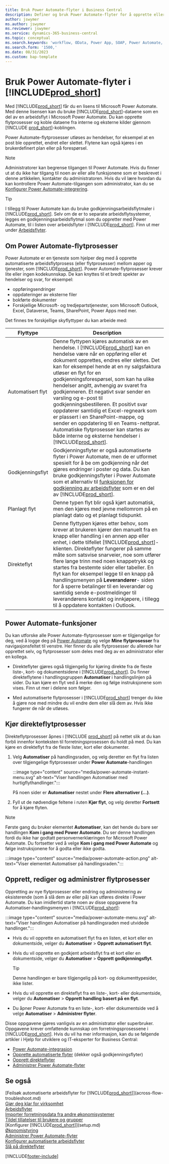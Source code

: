 ```yaml
---
title: Bruk Power Automate-flyter i Business Central
description: Definer og bruk Power Automate-flyter for å opprette eller endre Business Central-data.
author: jswymer
ms.author: jswymer
ms.reviewer: jswymer
ms.service: dynamics-365-business-central
ms.topic: conceptual
ms.search.keywords: 'workflow, OData, Power App, SOAP, Power Automate,'
ms.search.form: '1500,'
ms.date: 08/31/2023
ms.custom: bap-template
---
```


<!-- Line 41 says there are three cloud flow types, but the table lists four. Should line 41 change? -->


# <a name="use-power-automate-flows-in-"></a>Bruk Power Automate-flyter i [!INCLUDE[prod_short](includes/prod_short.md)]

Med [!INCLUDE[prod_short](includes/prod_short.md)] får du en lisens til Microsoft Power Automate. Med denne lisensen kan du bruke [!INCLUDE[prod_short](includes/prod_short.md)]-dataene som en del av en arbeidsflyt i Microsoft Power Automate. Du kan opprette flytprosesser og koble dataene fra interne og eksterne kilder gjennom [!INCLUDE [prod_short](includes/prod_short.md)]-koblingen.

Power Automate-flytprosesser utløses av hendelser, for eksempel at en post ble opprettet, endret eller slettet. Flytene kan også kjøres i en brukerdefinert plan eller på forespørsel.

> [!NOTE]
> Administratorer kan begrense tilgangen til Power Automate. Hvis du finner ut at du ikke har tilgang til noen av eller alle funksjonene som er beskrevet i denne artikkelen, kontakter du administratoren. Hvis du vil lære hvordan du kan kontrollere Power Automate-tilgangen som administrator, kan du se [Konfigurer Power Automate-integrering](/dynamics365/business-central/dev-itpro/powerplatform/power-automate-setup).

<!-- You must have a valid account with both [!INCLUDE[prod_short](includes/prod_short.md)] and Power Automate. --> 

> [!TIP]
> I tillegg til Power Automate kan du bruke godkjenningsarbeidsflytmaler i [!INCLUDE[prod_short](includes/prod_short.md)]. Selv om de er to separate arbeidsflytsystemer, legges en godkjenningsarbeidsflytmal som du oppretter med Power Automate, til i listen over arbeidsflyter i [!INCLUDE[prod_short](includes/prod_short.md)]. Finn ut mer under [Arbeidsflyter](across-workflow.md).

## <a name="about-power-automate-flows"></a>Om Power Automate-flytprosesser

Power Automate er en tjeneste som hjelper deg med å opprette automatiserte arbeidsflytprosess (eller flytprosesser) mellom apper og tjenester, som [!INCLUDE[prod_short](includes/prod_short.md)]. Power Automate-flytprosesser krever lite eller ingen kodekunnskap. De kan knyttes til et bredt spekter av hendelser og svar, for eksempel:

- oppføringsendringer
- oppdateringer av eksterne filer
- bokførte dokumenter
- Forskjellige Microsoft- og tredjepartstjenester, som Microsoft Outlook, Excel, Dataverse, Teams, SharePoint, Power Apps med mer.

Det finnes tre forskjellige skyflyttyper du kan arbeide med:

|Flyttype|Description|
|---------|-----------|
|Automatisert flyt|Denne flyttypen kjøres automatisk av en hendelse. I [!INCLUDE[prod_short](includes/prod_short.md)] kan en hendelse være når en oppføring eller et dokument opprettes, endres eller slettes. Det kan for eksempel hende at en ny salgsfaktura utløser en flyt for en godkjenningsforespørsel, som kan ha ulike hendelser angitt, avhengig av svaret fra godkjenneren. Et negativt svar sender en varsling og e-post til godkjenningsbestilleren. Et positivt svar oppdaterer samtidig et Excel-regneark som er plassert i en SharePoint-mappe, og sender en oppdatering til en Teams-nettprat. Automatiske flytprosesser kan startes av både interne og eksterne hendelser i [!INCLUDE[prod_short](includes/prod_short.md)].|
|Godkjenningsflyt|Godkjenningsflyter er også automatiserte flyter i Power Automate, men de er utformet spesielt for å be om godkjenning når det gjøres endringer i poster og data. Du kan bruke godkjenningsflyter i Power Automate som et alternativ til [funksjonen for godkjenning av arbeidsflyter](across-use-workflows.md) som er en del av [!INCLUDE[prod_short](includes/prod_short.md)]. |
|Planlagt flyt|Denne typen flyt blir også kjørt automatisk, men den kjøres med jevne mellomrom på en planlagt dato og et planlagt tidspunkt. |
|Direkteflyt|Denne flyttypen kjøres etter behov, som krever at brukeren kjører den manuelt fra en knapp eller handling i en annen app eller enhet, i dette tilfellet [!INCLUDE[prod_short](includes/prod_short.md)]-klienten. Direkteflyter fungerer på samme måte som satsvise snarveier, noe som utfører flere lange trinn med noen knappetrykk og startes fra bestemte sider eller tabeller. En flyt kan for eksempel legge til en knapp på handlingsmenyen på **Leverandører**- siden for å sperre betalinger til en leverandør og samtidig sende e-postmeldinger til leverandørens kontakt og innkjøpere, i tillegg til å oppdatere kontakten i Outlook. |

## <a name="power-automate-features"></a>Power Automate-funksjoner

Du kan utforske alle Power Automate-flytprosesser som er tilgjengelige for deg, ved å logge deg på [Power Automate](https://powerautomate.com) og velge **Mine flytprosesser** fra navigasjonsfeltet til venstre. Her finner du alle flytprosesser du allerede har opprettet selv, og flytprosesser som deles med deg av en administrator eller en kollega.

- Direkteflyter gjøres også tilgjengelig for kjøring direkte fra de fleste liste-, kort- og dokumentsidene i [!INCLUDE[prod_short](includes/prod_short.md)]. Du finner direkteflytene i handlingsgruppen **Automatiser** i handlingslinjen på sider. Du kan kjøre en flyt ved å merke den og følge instruksjonene som vises. Finn ut mer i delene som følger.

- Med automatiserte flytprosesser i [!INCLUDE[prod_short](includes/prod_short.md)] trenger du ikke å gjøre noe med mindre du vil endre dem eller slå dem av. Hvis ikke fungerer de når de utløses. 
<!--

## <a name="automated-flows"></a>Automated flows

With Power Automate, you can create business flows directly in-house and rely on citizen developers. Automated workflows can be started by both internal and external events in [!INCLUDE[prod_short](includes/prod_short.md)], and also be set to run periodically. Learn more and get instructions on how to create flows in the [Set Up Automated Workflows](/dynamics365/business-central/dev-itpro/powerplatform/automate-workflows) article in the administration content.

-->

## <a name="run-instant-flows"></a>Kjør direkteflytprosesser

Direkteflytprosesser åpnes i [!INCLUDE [prod_short](includes/prod_short.md)] på nettet slik at du kan forbli innenfor konteksten til forretningsprosessen du holdt på med. Du kan kjøre en direkteflyt fra de fleste lister, kort eller dokumenter.

1. Velg **Automatiser** på handlingsraden, og velg deretter en flyt fra listen over tilgjengelige flytprosesser under **Power Automate**-handlingen

    :::image type="content" source="media/power-automate-instant-menu.svg" alt-text="Viser handlingen Automatiser med hurtigflythandlinger.":::

    På noen sider er **Automatiser** nestet under **Flere alternativer (...)**. 
2. Fyll ut de nødvendige feltene i ruten **Kjør flyt**, og velg deretter **Fortsett** for å kjøre flyten.

> [!NOTE]
> Første gang du bruker elementet **Automatiser**, kan det hende du bare ser handlingen **Kom i gang med Power Automate**. Du ser denne handlingen fordi du ikke har godtatt personvernerklæringen for Microsoft Power Automate. Du fortsetter ved å velge **Kom i gang med Power Automate** og følge instruksjonene for å godta eller ikke godta.  
>
> :::image type="content" source="media/power-automate-action.png" alt-text="Viser elementet Automatiser på handlingsraden.":::

<!--

[!INCLUDE [prod_short](includes/prod_short.md)] can run a Power Automate flow from most list, card, and document pages. Once the admin has connected [!INCLUDE [prod_short](includes/prod_short.md)] with Power Automate, you'll see any flows your organization has added when you choose the **Automate** action on the relevant pages. Instant flows are run without leaving [!INCLUDE [prod_short](includes/prod_short.md)]. Learn more in the [Set Up Automated Workflows](/dynamics365/business-central/dev-itpro/powerplatform/automate-workflows) article in the administration content.

These instant flows open on a page inside [!INCLUDE [prod_short](includes/prod_short.md)] online so you can remain within the context of the business process you were in the middle of. Choose the **Automate** action—on some pages nested under the **More Options** menu—choose the **Power Automate** menu item, then choose the relevant link to trigger the workflow. The connection to Power Automate is already set up for you.

Most flows require you to fill in a field or two before you choose the **Run flow** action.

> [!TIP]
> If you don't see an **Automate** action, then your [!INCLUDE [prod_short](includes/prod_short.md)] probably hasn't yet been set up to use Power Automate. Learn more from your admin.-->

## <a name="create-edit-and-manage-flows"></a>Opprett, rediger og administrer flytprosesser

Oppretting av nye flytprosesser eller endring og administrering av eksisterende (som å slå dem av eller på) kan utføres direkte i Power Automate. Du kan imidlertid starte noen av disse oppgavene fra Automatiser-handlingsmenyen i [!INCLUDE[prod_short](includes/prod_short.md)]:

:::image type="content" source="media/power-automate-menu.svg" alt-text="Viser handlingen Automatiser på handlingsraden med utvidede handlinger.":::

- Hvis du vil opprette en automatisert flyt fra en listen, et kort eller en dokumentside, velger du **Automatiser** > **Opprett automatisert flyt**.
- Hvis du vil opprette en godkjent arbeidsflyt fra et kort eller en dokumentside, velger du **Automatiser** > **Opprett godkjenningsflyt**.

  > [!TIP]
  > Denne handlingen er bare tilgjengelig på kort- og dokumenttypesider, ikke lister.
- Hvis du vil opprette en direkteflyt fra en liste-, kort- eller dokumentside, velger du **Automatiser** > **Opprett handling basert på en flyt**.
- Du åpner Power Automate fra en liste-, kort- eller dokumentside ved å velge **Automatiser** > **Administrer flyter**.
<!--- To create new flows or manage existing flows from inside [!INCLUDE[prod_short](includes/prod_short.md)], got to the **Manage Power Automate Flows** page.-->

Disse oppgavene gjøres vanligvis av en administrator eller superbruker. Oppgavene krever omfattende kunnskap om forretningsprosessene i [!INCLUDE[prod_short](includes/prod_short.md)]. Hvis du vil ha mer informasjon, kan du se følgende artikler i Hjelp for utviklere og IT-eksperter for Business Central:

- [Power Automate-integrasjon](/dynamics365/business-central/dev-itpro/powerplatform/power-automate-overview)
- [Opprette automatiserte flyter](/dynamics365/business-central/dev-itpro/powerplatform/instant-flows) (dekker også godkjenningsflyter)
- [Opprett direkteflyter](/dynamics365/business-central/dev-itpro/powerplatform/instant-flows)
- [Administrer Power Automate-flyter](/dynamics365/business-central/dev-itpro/powerplatform/manage-power-automate-flows)
<!-- 

## <a name="add-more-automated-flows-and-instant-flows"></a>Add more automated flows and instant flows

You can create flows through the [powerautomate.microsoft.com](https://powerautomate.microsoft.com) website. However, if your admin has switched on the capability to run Power Automate flows from inside [!INCLUDE [prod_short](includes/prod_short.md)] online, you can start the process of building a flow from the **Automate** action on the relevant pages, which can be found under the **More Options** menu depending on the page. Then choose the **Power Automate** menu item, and then choose the **Create a flow** action. Power Automate then opens in a new browser tab, and you're signed in automatically.

You can find sample templates to adapt to your company and all available trigger events, using both [!INCLUDE [prod_short](includes/prod_short.md)] and external tools, by choosing the **Connectors** menu on the Power Automate website. Learn more about available templates and triggers in the [Set Up Automated Workflows](/dynamics365/business-central/dev-itpro/powerplatform/automate-workflows) article in the administration content.

## <a name="create-and-manage-power-automate-flows"></a>Create and manage Power Automate flows

You can create new flows or manage existing Power Automate flows in [!INCLUDE [prod_short](includes/prod_short.md)] on the **Manage Power Automate Flows** page. Learn more in the [Manage Power Automate Flows](/dynamics365/business-central/dev-itpro/powerplatform/manage-power-automate-flows) article in the administration content.

<!--
You can also manage available Power Automate workflows on the **Workflows** page in [!INCLUDE[prod_short](includes/prod_short.md)]. The page lists both the built-in approval and Power Automate workflows, with options for the latter to enable/disable, delete, and view the workflow on the Power Automate website.-->

## <a name="see-also"></a>Se også

[Feilsøk automatiserte arbeidsflyter for [!INCLUDE[prod_short](includes/prod_short.md)]](across-flow-troubleshoot.md)  
[Gjør deg klar for virksomhet](ui-get-ready-business.md)  
[Arbeidsflyter](across-workflow.md)  
[Importer forretningsdata fra andre økonomisystemer](across-import-data-configuration-packages.md)  
[Tildel tillatelser til brukere og grupper](ui-define-granular-permissions.md)  
[Konfigurer [!INCLUDE[prod_short](includes/prod_short.md)]](setup.md)  
[Økonomistyring](finance.md)  
[Administrer Power Automate-flyter](/dynamics365/business-central/dev-itpro/powerplatform/manage-power-automate-flows)  
[Konfigurer automatiserte arbeidsflyter](/dynamics365/business-central/dev-itpro/powerplatform/automate-workflows)  
[Slå på direkteflyter](/dynamics365/business-central/dev-itpro/powerplatform/instant-flows)  

[!INCLUDE[footer-include](includes/footer-banner.md)]

